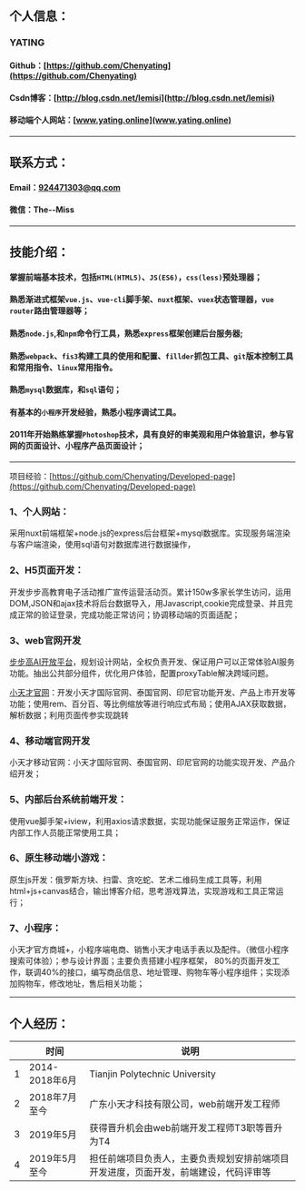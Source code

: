 ## 个人信息：

### **YATING**

#### Github：[https://github.com/Chenyating](https://github.com/Chenyating)

#### Csdn博客：[http://blog.csdn.net/lemisi](http://blog.csdn.net/lemisi)

#### 移动端个人网站：[www.yating.online](www.yating.online)


---

## 联系方式：

#### Email：924471303@qq.com

#### 微信：The--Miss
  
---

## 技能介绍： 

#### 掌握前端基本技术，包括`HTML(HTML5)`、`JS(ES6)`，`css(less)`预处理器；

#### 熟悉渐进式框架`vue.js`、`vue-cli`脚手架、`nuxt`框架、`vuex`状态管理器，`vue router`路由管理器等；

#### 熟悉`node.js`,和`npm`命令行工具，熟悉`express`框架创建后台服务器;

#### 熟悉`webpack`、`fis3`构建工具的使用和配置、`fillder`抓包工具、`git`版本控制工具和常用指令、`linux`常用指令。

#### 熟悉`mysql`数据库，和`sql`语句；

#### 有基本的`小程序`开发经验，熟悉小程序调试工具。

#### 2011年开始熟练掌握`Photoshop`技术，具有良好的审美观和用户体验意识，参与官网的页面设计、小程序产品页面设计；


---

项目经验：[https://github.com/Chenyating/Developed-page](https://github.com/Chenyating/Developed-page)

### 1、个人网站：
采用nuxt前端框架+node.js的express后台框架+mysql数据库。实现服务端渲染与客户端渲染，使用sql语句对数据库进行数据操作，

### 2、H5页面开发：
开发步步高教育电子活动推广宣传运营活动页。累计150w多家长学生访问，运用DOM,JSON和ajax技术将后台数据导入，用Javascript,cookie完成登录、并且完成正常的验证登录，完成功能正常访问；协调移动端的页面适配；
   
### 3、web官网开发
[步步高AI开放平台](http://ai.eebbk.com/)，规划设计网站，全权负责开发、保证用户可以正常体验AI服务功能。抽出公共部分组件，优化用户体验，配置proxyTable解决跨域问题。

[小天才官网](https://www.okii.com/)：开发小天才国际官网、泰国官网、印尼官功能开发、产品上市开发等功能；使用rem、百分百、等比例缩放等进行响应式布局；使用AJAX获取数据，解析数据；利用页面传参实现跳转
   
### 4、移动端官网开发
小天才移动官网：小天才国际官网、泰国官网、印尼官网的功能实现开发、产品介绍开发；
   
### 5、内部后台系统前端开发：
使用vue脚手架+iview，利用axios请求数据，实现功能保证服务正常运作，保证内部工作人员能正常使用工具；

### 6、原生移动端小游戏：
原生js开发：俄罗斯方块、扫雷、贪吃蛇、艺术二维码生成工具等，利用html+js+canvas结合，输出博客介绍，思考游戏算法，实现游戏和工具正常运行；

### 7、小程序：
小天才官方商城+，小程序端电商、销售小天才电话手表以及配件。（微信小程序搜索可体验）；参与设计界面；主要负责搭建小程序框架， 80%的页面开发工作，联调40%的接口，编写商品信息、地址管理、购物车等小程序组件；实现添加购物车，修改地址，售后相关功能；

---

## 个人经历：

| |时间|  说明|
|-|-|-|
| 1| 2014-2018年6月   | Tianjin Polytechnic University|
|2|2018年7月至今|广东小天才科技有限公司，web前端开发工程师|
|3|2019年5月|获得晋升机会由web前端开发工程师T3职等晋升为T4|
|4|2019年5月至今|担任前端项目负责人，主要负责规划安排前端项目开发进度，页面开发，前端建设，代码评审等|
